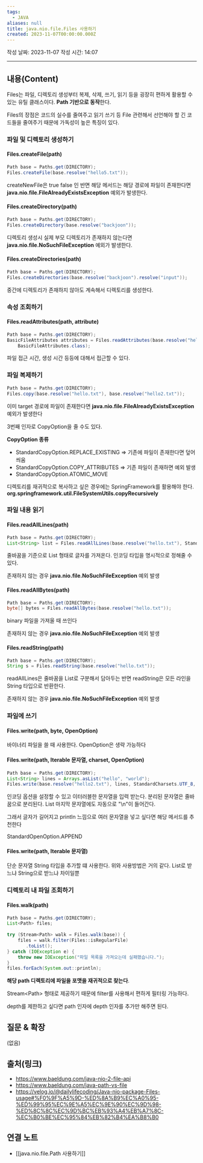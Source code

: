 ```yaml
---
tags:
  - JAVA
aliases: null
title: java.nio.file.Files 사용하기
created: 2023-11-07T00:00:00.000Z
---
```

작성 날짜: 2023-11-07
작성 시간: 14:07


----
## 내용(Content)

Files는 파일, 디렉토리 생성부터 복제, 삭제, 쓰기, 읽기 등을 굉장히 편하게 활용할 수 있는 유틸 클래스이다. **Path 기반으로 동작**한다.

Files의 장점은 코드의 실수를 줄여주고 읽기 쓰기 등 File 관련해서 선언해야 할 긴 코드들을 줄여주기 때문에 가독성이 높은 특징이 있다.


### 파일 및 디렉토리 생성하기

#### Files.createFile(path)

```java
Path base = Paths.get(DIRECTORY);  
Files.createFile(base.resolve("hello5.txt"));
```

createNewFile은 true false 인 반면 해당 메서드는 해당 경로에 파일이 존재한다면 
**java.nio.file.FileAlreadyExistsException** 예외가 발생한다.

#### Files.createDirectory(path)

```java
Path base = Paths.get(DIRECTORY);  
Files.createDirectory(base.resolve("backjoon"));
```


디렉토리 생성시 실제 부모 디렉토리가 존재하지 않는다면 **java.nio.file.NoSuchFileException** 예외가 발생한다.

#### Files.createDirectories(path)

```java
Path base = Paths.get(DIRECTORY);  
Files.createDirectories(base.resolve("backjoon").resolve("input"));
```

중간에 디렉토리가 존재하지 않아도 계속해서 디렉토리를 생성한다.

### 속성 조회하기

#### Files.readAttributes(path, attribute)

```java
Path base = Paths.get(DIRECTORY);  
BasicFileAttributes attributes = Files.readAttributes(base.resolve("hello.txt"),  
    BasicFileAttributes.class);
```


파일 접근 시간, 생성 시간 등등에 대해서 접근할 수 있다.


### 파일 복제하기

```java
Path base = Paths.get(DIRECTORY);  
Files.copy(base.resolve("hello.txt"), base.resolve("hello2.txt"));
```

이미 target 경로에 파일이 존재한다면 **java.nio.file.FileAlreadyExistsException** 예외가 발생한다

3번째 인자로 CopyOption을 줄 수도 있다.

**CopyOption 종류**
- StandardCopyOption.REPLACE_EXISTING => 기존에 파일이 존재한다면 덮어 씌움
- StandardCopyOption.COPY_ATTRIBUTES => 기존 파일이 존재하면 예외 발생
- StandardCopyOption.ATOMIC_MOVE

디렉토리를 재귀적으로 복사하고 싶은 경우에는 SpringFramework를 활용해야 한다.
**org.springframework.util.FileSystemUtils.copyRecursively**


### 파일 내용 읽기

#### Files.readAllLines(path)

```java
Path base = Paths.get(DIRECTORY);  
List<String> list = Files.readAllLines(base.resolve("hello.txt"), StandardCharsets.UTF_8);
```

줄바꿈을 기준으로 List 형태로 글자를 가져온다.  인코딩 타입을 명시적으로 정해줄 수 있다.

존재하지 않는 경우 **java.nio.file.NoSuchFileException** 예외 발생
#### Files.readAllBytes(path)

```java
Path base = Paths.get(DIRECTORY);  
byte[] bytes = Files.readAllBytes(base.resolve("hello.txt"));
```

binary 파일을 가져올 때 쓰인다

존재하지 않는 경우 **java.nio.file.NoSuchFileException** 예외 발생


#### Files.readString(path)

```java
Path base = Paths.get(DIRECTORY);  
String s = Files.readString(base.resolve("hello.txt"));
```

readAllLines은 줄바꿈을 List로 구분해서 담아두는 반면 readString은 모든 라인을 String 타입으로 반환한다.

존재하지 않는 경우 **java.nio.file.NoSuchFileException** 예외 발생


### 파일에 쓰기

#### Files.write(path, byte, OpenOption)

바이너리 파일을 쓸 때 사용한다. OpenOption은 생략 가능하다


#### Files.write(path, Iterable 문자열, charset, OpenOption)

```java
Path base = Paths.get(DIRECTORY);  
List<String> lines = Arrays.asList("hello", "world");  
Files.write(base.resolve("hello2.txt"), lines, StandardCharsets.UTF_8, StandardOpenOption.CREATE);
```

인코딩 옵션을 설정할 수 있고 이터러블한 문자열을 입력 받는다. 분리된 문자열은 줄바꿈으로 분리된다. List 마지막 문자열에도 자동으로 "\n"이 들어간다.

그래서 글자가 길어지고 println 느낌으로 여러 문자열을 넣고 싶다면 해당 메서드를 추천한다

StandardOpenOption.APPEND 

#### Files.write(path, Iterable 문자열)

단순 문자열 String 타입을 추가할 떄 사용한다. 위와 사용방법은 거의 같다. List로 받느냐 String으로 받느냐 차이일뿐

### 디렉토리 내 파일 조회하기

#### Files.walk(path)

```java
Path base = Paths.get(DIRECTORY);  
List<Path> files;  
  
try (Stream<Path> walk = Files.walk(base)) {  
    files = walk.filter(Files::isRegularFile)  
       .toList();  
} catch (IOException e) {  
    throw new IOException("파일 목록을 가져오는데 실패했습니다.");  
}  
files.forEach(System.out::println);
```

**해당 path 디렉토리에 파일을  포맷을 재귀적으로 찾는다**. 

Stream\<Path> 형태로 제공하기 때문에
filter를 사용해서 편하게 필터링 가능하다.

depth를 제한하고 싶다면 path 인자에 depth 인자를 추가만 해주면 된다.
## 질문 & 확장

(없음)

## 출처(링크)
- https://www.baeldung.com/java-nio-2-file-api
- https://www.baeldung.com/java-path-vs-file
- https://velog.io/@dailylifecoding/Java-nio-package-Files-usage#%F0%9F%A5%9D-%ED%8A%B9%EC%A0%95-%ED%99%95%EC%9E%A5%EC%9E%90%EC%9D%98-%ED%8C%8C%EC%9D%BC%EB%93%A4%EB%A7%8C-%EC%B0%BE%EC%95%84%EB%82%B4%EA%B8%B0
## 연결 노트

- [[java.nio.file.Path 사용하기]]








